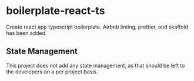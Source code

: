 # boilerplate-react-ts
Create react app typescript boilerplate. Airbnb linting, prettier, and skaffold has been added.

## State Management
 This project does not add any state management, as that should be left to the developers on a per project basis.